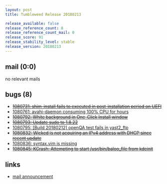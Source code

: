 ```yaml
---
layout: post
title: Tumbleweed Release 20180213

release_available: false
release_reference_count: 8
release_reference_count_mail: 0
release_score: 91
release_stability_level: stable
release_version: 20180213
---
```


## mail (0:0)

no relevant mails

## bugs (8)

<!--more-->

- ~~[1080731: shim-install fails to executed in post-installation period on UEFI](https://bugzilla.opensuse.org/show_bug.cgi?id=1080731)~~
- [1080761: avahi-daemon consuming 100% CPU for hours](https://bugzilla.opensuse.org/show_bug.cgi?id=1080761)
- ~~[1080792: White background in One-Click Install window](https://bugzilla.opensuse.org/show_bug.cgi?id=1080792)~~
- ~~[1080793: Update sudo to 1.8.22](https://bugzilla.opensuse.org/show_bug.cgi?id=1080793)~~
- [1080795: \[Build 20180212\] openQA test fails in yast2_ftp](https://bugzilla.opensuse.org/show_bug.cgi?id=1080795)
- ~~[1080832: Wicked is not acquiring an IPv4 address with DHCP since recent update](https://bugzilla.opensuse.org/show_bug.cgi?id=1080832)~~
- [1080836: syntax.vim is missing](https://bugzilla.opensuse.org/show_bug.cgi?id=1080836)
- ~~[1080845: KCrash: Attempting to start /usr/bin/baloo_file from kdeinit](https://bugzilla.opensuse.org/show_bug.cgi?id=1080845)~~



## links

- [mail announcement](https://lists.opensuse.org/opensuse-factory/2018-02/msg00521.html)
